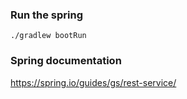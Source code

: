 ### Run the spring
`./gradlew bootRun`

### Spring documentation
https://spring.io/guides/gs/rest-service/
